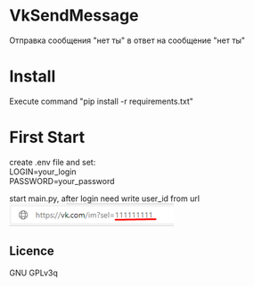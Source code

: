 # VkSendMessage
Отправка сообщения "нет ты" в ответ на сообщение "нет ты"

# Install

Execute command "pip install -r requirements.txt"

# First Start

create .env file and set:  
LOGIN=your_login  
PASSWORD=your_password

start main.py, after login need write user_id from url  
![alt text](get_id.png "get user id")

## Licence

GNU GPLv3q
